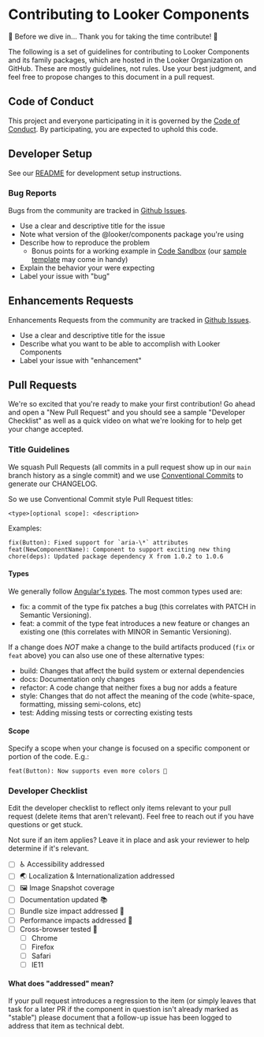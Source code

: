 # Contributing to Looker Components

🎉 Before we dive in... Thank you for taking the time contribute! 🎉

The following is a set of guidelines for contributing to Looker Components and its family packages, which are hosted in the Looker Organization on GitHub. These are mostly guidelines, not rules. Use your best judgment, and feel free to propose changes to this document in a pull request.

## Code of Conduct

This project and everyone participating in it is governed by the [Code of Conduct](CODE_OF_CONDUCT.md). By participating, you are expected to uphold this code.

## Developer Setup

See our [README](README.md) for development setup instructions.

### Bug Reports

Bugs from the community are tracked in [Github Issues](https://github.com/looker-open-source/components/issues).

- Use a clear and descriptive title for the issue
- Note what version of the @looker/components package you're using
- Describe how to reproduce the problem
  - Bonus points for a working example in [Code Sandbox](https://codesandbox.io) (our [sample template](https://codesandbox.io/s/looker-components-template-trhxc) may come in handy)
- Explain the behavior your were expecting
- Label your issue with "bug"

## Enhancements Requests

Enhancements Requests from the community are tracked in [Github Issues](https://github.com/looker-open-source/components/issues).

- Use a clear and descriptive title for the issue
- Describe what you want to be able to accomplish with Looker Components
- Label your issue with "enhancement"

## Pull Requests

We're so excited that you're ready to make your first contribution! Go ahead and open a "New Pull Request" and you should see a sample "Developer Checklist" as well as a quick video on what we're looking for to help get your change accepted.

### Title Guidelines

We squash Pull Requests (all commits in a pull request show up in our `main` branch history as a single commit) and we use [Conventional Commits](https://www.conventionalcommits.org/en/v1.0.0/) to generate our CHANGELOG.

So we use Conventional Commit style Pull Request titles:

`<type>[optional scope]: <description>`

Examples:

```
fix(Button): Fixed support for `aria-\*` attributes
feat(NewComponentName): Component to support exciting new thing
chore(deps): Updated package dependency X from 1.0.2 to 1.0.6
```

#### Types

We generally follow [Angular's types](https://github.com/angular/angular/blob/22b96b9/CONTRIBUTING.md#type). The most common types used are:

- fix: a commit of the type fix patches a bug (this correlates with PATCH in Semantic Versioning).
- feat: a commit of the type feat introduces a new feature or changes an existing one (this correlates with MINOR in Semantic Versioning).

If a change does _NOT_ make a change to the build artifacts produced (`fix` or `feat` above) you can also use one of these alternative types:

- build: Changes that affect the build system or external dependencies
- docs: Documentation only changes
- refactor: A code change that neither fixes a bug nor adds a feature
- style: Changes that do not affect the meaning of the code (white-space, formatting, missing semi-colons, etc)
- test: Adding missing tests or correcting existing tests

#### Scope

Specify a scope when your change is focused on a specific component or portion of the code. E.g.:

```
feat(Button): Now supports even more colors 🌈
```

### Developer Checklist

Edit the developer checklist to reflect only items relevant to your pull request (delete items that aren't relevant). Feel free to reach out if you have questions or get stuck.

Not sure if an item applies? Leave it in place and ask your reviewer to help determine if it's relevant.

- [ ] ♿️ Accessibility addressed
- [ ] 🌏 Localization & Internationalization addressed
- [ ] 🖼 Image Snapshot coverage
- [ ] Documentation updated 📚
- [ ] Bundle size impact addressed 🧳
- [ ] Performance impacts addressed 🚤
- [ ] Cross-browser tested 👾
  - [ ] Chrome
  - [ ] Firefox
  - [ ] Safari
  - [ ] IE11

#### What does "addressed" mean?

If your pull request introduces a regression to the item (or simply leaves that task for a later PR if the component in question isn't already marked as "stable") please document that a follow-up issue has been logged to address that item as technical debt.
